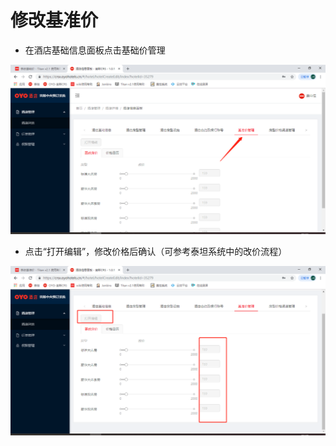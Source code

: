 # 修改基准价

* 在酒店基础信息面板点击基础价管理

![](../../../../.gitbook/assets/image%20%28176%29.png)

* 点击“打开编辑”，修改价格后确认（可参考泰坦系统中的改价流程）

![](../../../../.gitbook/assets/image%20%28257%29.png)

